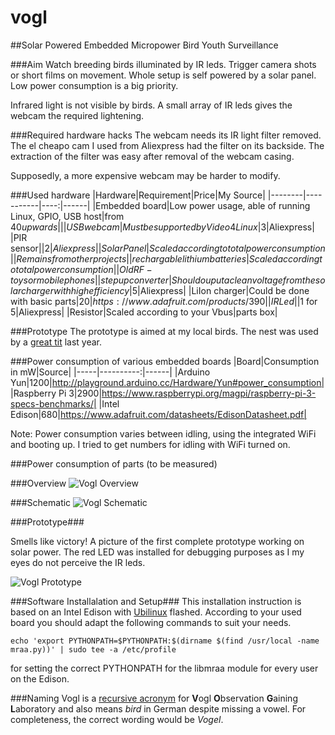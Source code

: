 # vogl
##Solar Powered Embedded Micropower Bird Youth Surveillance

###Aim 
Watch breeding birds illuminated by IR leds. Trigger camera shots or short films on movement. Whole setup is
self powered by a solar panel. Low power consumption is a big priority.

Infrared light is not visible by birds. A small array of IR leds gives the webcam the required lightening.

###Required hardware hacks
The webcam needs its IR light filter removed. The el cheapo cam I used from Aliexpress had the filter on its backside. The
extraction of the filter was easy after removal of the webcam casing.

Supposedly, a more expensive webcam may be harder to modify.

###Used hardware
|Hardware|Requirement|Price|My Source|
|--------|-----------|----:|------|
|Embedded board|Low power usage, able of running Linux, GPIO, USB host|from $40 upwards||
|USB webcam|Must be supported by Video4Linux|$3|Aliexpress|
|PIR sensor||$2|Aliexpress|
|Solar Panel|Scaled according to total power consumption||Remains from other projects|
|rechargable lithium batteries|Scaled according to total power consumption||Old RF-toys or mobile phones|
|step up converter|Should ouput a clean voltage from the solar charger with high efficiency|$5|Aliexpress|
|LiIon charger|Could be done with basic parts|$20|https://www.adafruit.com/products/390|
|IR Led||$1 for 5|Aliexpress|
|Resistor|Scaled according to your Vbus|parts box|

###Prototype
The prototype is aimed at my local birds. The nest was used by a [great tit](https://en.wikipedia.org/wiki/Great_tit) last year.

###Power consumption of various embedded boards
|Board|Consumption in mW|Source|
|-----|----------:|------|
|Arduino Yun|1200|http://playground.arduino.cc/Hardware/Yun#power_consumption|
|Raspberry Pi 3|2900|https://www.raspberrypi.org/magpi/raspberry-pi-3-specs-benchmarks/|
|Intel Edison|680|https://www.adafruit.com/datasheets/EdisonDatasheet.pdf|

Note: Power consumption varies between idling, using the integrated WiFi and booting up. I tried to get 
numbers for idling with WiFi turned on.

###Power consumption of parts
(to be measured)

###Overview
![Vogl Overview](https://github.com/barde/vogl/raw/master/overview.png)

###Schematic
![Vogl Schematic](https://github.com/barde/vogl/raw/master/schematic.png)

###Prototype###

Smells like victory! A picture of the first complete prototype working on solar power. The red LED was installed for debugging
purposes as I my eyes do not perceive the IR leds.

![Vogl Prototype](https://github.com/barde/vogl/raw/vogl_protoype_setup.jpg)

###Software Installalation and Setup###
This installation instruction is based on an Intel Edison with [Ubilinux](http://www.emutexlabs.com/ubilinux) flashed. 
According to your used board you should adapt the following commands to suit your needs.

```
echo 'export PYTHONPATH=$PYTHONPATH:$(dirname $(find /usr/local -name mraa.py))' | sudo tee -a /etc/profile
```
for setting the correct PYTHONPATH for the libmraa module for every user on the Edison.


###Naming
Vogl is a [recursive acronym](https://en.wikipedia.org/wiki/Recursive_acronym) for
**V**ogl
**O**bservation
**G**aining
**L**aboratory
and also means *bird* in German despite missing a vowel. For completeness, the correct wording
would be *Vogel*.
